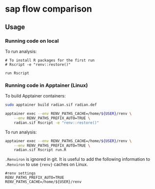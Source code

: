 # sap flow comparison

## Usage

### Running code on local

To run analysis:

```
# To install R packages for the first run
# Rscript -e "renv::restore()"

run Rscript
```

### Running code in Apptainer (Linux)

To build Apptainer containers:

```bash
sudo apptainer build radian.sif radian.def
```

```bash
apptainer exec --env RENV_PATHS_CACHE=/home/${USER}/renv \
	--env RENV_PATHS_PREFIX_AUTO=TRUE \
	radian.sif Rscript -e "renv::restore()"
```

To run analysis:

```bash
apptainer exec --env RENV_PATHS_CACHE=/home/${USER}/renv \
	--env RENV_PATHS_PREFIX_AUTO=TRUE \
	radian.sif Rscript run.R
```

`.Renviron` is ignored in git.
It is useful to add the following information to `.Renviron` to use `{renv}` caches on Linux.

```
#renv settings
RENV_PATHS_PREFIX_AUTO=TRUE
RENV_PATHS_CACHE=/home/${USER}/renv
```
